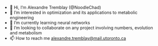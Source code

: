 - 👋 Hi, I’m Alexandre Tremblay (@NoodleChad)
- 👀 I’m interested in optimization and its applications to metabolic engineering
- 🌱 I’m currently learning neural networks
- 💞️ I’m looking to collaborate on any project involving numbers, evolution and metabolism
- 📫 How to reach me alexandre.tremblay@mail.utoronto.ca

<!---
NoodleChad/NoodleChad is a ✨ special ✨ repository because its `README.md` (this file) appears on your GitHub profile.
You can click the Preview link to take a look at your changes.
--->
